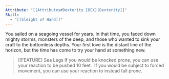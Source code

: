 ```yaml
---
Attribute: "[[Attributes#Dexterity [DEX]|Dexterity]]"
Skill:
  - "[[Sleight of Hand]]"
---
```

You sailed on a seagoing vessel for years. In that time, you faced down mighty storms, monsters of the deep, and those who wanted to sink your craft to the bottomless depths. Your first love is the distant line of the horizon, but the time has come to try your hand at something new.

> [!FEATURE] Sea Legs
> If you would be knocked prone, you can use your reaction to be pushed 10 feet.  If you would be subject to forced movement, you can use your reaction to instead fall prone.
